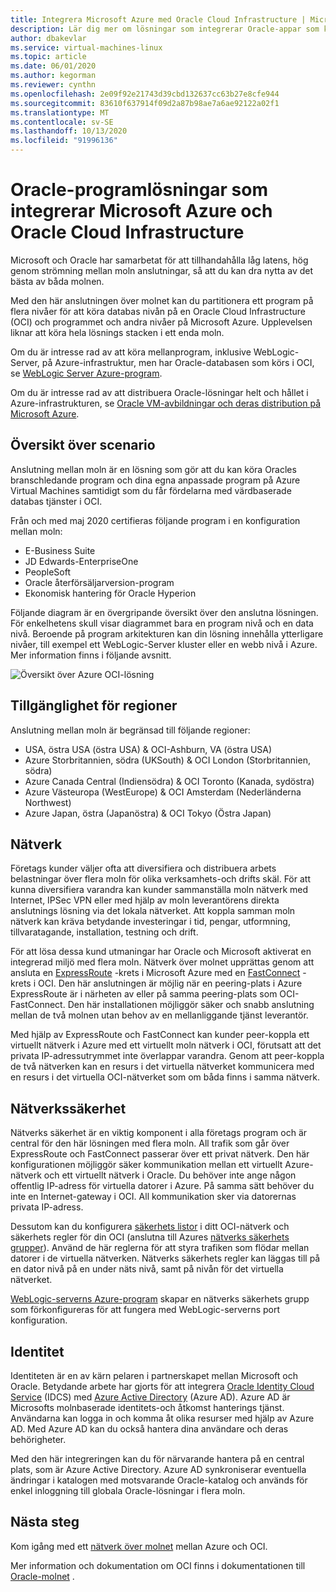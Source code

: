 ```yaml
---
title: Integrera Microsoft Azure med Oracle Cloud Infrastructure | Microsoft Docs
description: Lär dig mer om lösningar som integrerar Oracle-appar som körs på Microsoft Azure med databaser i Oracle Cloud Infrastructure (OCI).
author: dbakevlar
ms.service: virtual-machines-linux
ms.topic: article
ms.date: 06/01/2020
ms.author: kegorman
ms.reviewer: cynthn
ms.openlocfilehash: 2e09f92e21743d39cbd132637cc63b27e8cfe944
ms.sourcegitcommit: 83610f637914f09d2a87b98ae7a6ae92122a02f1
ms.translationtype: MT
ms.contentlocale: sv-SE
ms.lasthandoff: 10/13/2020
ms.locfileid: "91996136"
---
```

# <a name="oracle-application-solutions-integrating-microsoft-azure-and-oracle-cloud-infrastructure"></a>Oracle-programlösningar som integrerar Microsoft Azure och Oracle Cloud Infrastructure

Microsoft och Oracle har samarbetat för att tillhandahålla låg latens, hög genom strömning mellan moln anslutningar, så att du kan dra nytta av det bästa av båda molnen. 

Med den här anslutningen över molnet kan du partitionera ett program på flera nivåer för att köra databas nivån på en Oracle Cloud Infrastructure (OCI) och programmet och andra nivåer på Microsoft Azure. Upplevelsen liknar att köra hela lösnings stacken i ett enda moln. 

Om du är intresse rad av att köra mellanprogram, inklusive WebLogic-Server, på Azure-infrastruktur, men har Oracle-databasen som körs i OCI, se [WebLogic Server Azure-program](oracle-weblogic.md).

Om du är intresse rad av att distribuera Oracle-lösningar helt och hållet i Azure-infrastrukturen, se [Oracle VM-avbildningar och deras distribution på Microsoft Azure](oracle-vm-solutions.md).

## <a name="scenario-overview"></a>Översikt över scenario

Anslutning mellan moln är en lösning som gör att du kan köra Oracles branschledande program och dina egna anpassade program på Azure Virtual Machines samtidigt som du får fördelarna med värdbaserade databas tjänster i OCI. 

Från och med maj 2020 certifieras följande program i en konfiguration mellan moln:

* E-Business Suite
* JD Edwards-EnterpriseOne
* PeopleSoft
* Oracle återförsäljarversion-program
* Ekonomisk hantering för Oracle Hyperion

Följande diagram är en övergripande översikt över den anslutna lösningen. För enkelhetens skull visar diagrammet bara en program nivå och en data nivå. Beroende på program arkitekturen kan din lösning innehålla ytterligare nivåer, till exempel ett WebLogic-Server kluster eller en webb nivå i Azure. Mer information finns i följande avsnitt.

![Översikt över Azure OCI-lösning](media/oracle-oci-overview/crosscloud.png)

## <a name="region-availability"></a>Tillgänglighet för regioner 

Anslutning mellan moln är begränsad till följande regioner:
* USA, östra USA (östra USA) & OCI-Ashburn, VA (östra USA)
* Azure Storbritannien, södra (UKSouth) & OCI London (Storbritannien, södra)
* Azure Canada Central (Indiensödra) & OCI Toronto (Kanada, sydöstra)
* Azure Västeuropa (WestEurope) & OCI Amsterdam (Nederländerna Northwest)
* Azure Japan, östra (Japanöstra) & OCI Tokyo (Östra Japan)

## <a name="networking"></a>Nätverk

Företags kunder väljer ofta att diversifiera och distribuera arbets belastningar över flera moln för olika verksamhets-och drifts skäl. För att kunna diversifiera varandra kan kunder sammanställa moln nätverk med Internet, IPSec VPN eller med hjälp av moln leverantörens direkta anslutnings lösning via det lokala nätverket. Att koppla samman moln nätverk kan kräva betydande investeringar i tid, pengar, utformning, tillvaratagande, installation, testning och drift. 

För att lösa dessa kund utmaningar har Oracle och Microsoft aktiverat en integrerad miljö med flera moln. Nätverk över molnet upprättas genom att ansluta en [ExpressRoute](../../../expressroute/expressroute-introduction.md) -krets i Microsoft Azure med en [FastConnect](https://docs.cloud.oracle.com/iaas/Content/Network/Concepts/fastconnectoverview.htm) -krets i OCI. Den här anslutningen är möjlig när en peering-plats i Azure ExpressRoute är i närheten av eller på samma peering-plats som OCI-FastConnect. Den här installationen möjliggör säker och snabb anslutning mellan de två molnen utan behov av en mellanliggande tjänst leverantör.

Med hjälp av ExpressRoute och FastConnect kan kunder peer-koppla ett virtuellt nätverk i Azure med ett virtuellt moln nätverk i OCI, förutsatt att det privata IP-adressutrymmet inte överlappar varandra. Genom att peer-koppla de två nätverken kan en resurs i det virtuella nätverket kommunicera med en resurs i det virtuella OCI-nätverket som om båda finns i samma nätverk.

## <a name="network-security"></a>Nätverkssäkerhet

Nätverks säkerhet är en viktig komponent i alla företags program och är central för den här lösningen med flera moln. All trafik som går över ExpressRoute och FastConnect passerar över ett privat nätverk. Den här konfigurationen möjliggör säker kommunikation mellan ett virtuellt Azure-nätverk och ett virtuellt nätverk i Oracle. Du behöver inte ange någon offentlig IP-adress för virtuella datorer i Azure. På samma sätt behöver du inte en Internet-gateway i OCI. All kommunikation sker via datorernas privata IP-adress.

Dessutom kan du konfigurera [säkerhets listor](https://docs.cloud.oracle.com/iaas/Content/Network/Concepts/securitylists.htm) i ditt OCI-nätverk och säkerhets regler för din OCI (anslutna till Azures [nätverks säkerhets grupper](../../../virtual-network/network-security-groups-overview.md)). Använd de här reglerna för att styra trafiken som flödar mellan datorer i de virtuella nätverken. Nätverks säkerhets regler kan läggas till på en dator nivå på en under näts nivå, samt på nivån för det virtuella nätverket.

[WebLogic-serverns Azure-program](oracle-weblogic.md) skapar en nätverks säkerhets grupp som förkonfigureras för att fungera med WebLogic-serverns port konfiguration.
 
## <a name="identity"></a>Identitet

Identiteten är en av kärn pelaren i partnerskapet mellan Microsoft och Oracle. Betydande arbete har gjorts för att integrera [Oracle Identity Cloud Service](https://docs.oracle.com/en/cloud/paas/identity-cloud/index.html) (IDCS) med [Azure Active Directory](../../../active-directory/index.yml) (Azure AD). Azure AD är Microsofts molnbaserade identitets-och åtkomst hanterings tjänst. Användarna kan logga in och komma åt olika resurser med hjälp av Azure AD. Med Azure AD kan du också hantera dina användare och deras behörigheter.

Med den här integreringen kan du för närvarande hantera på en central plats, som är Azure Active Directory. Azure AD synkroniserar eventuella ändringar i katalogen med motsvarande Oracle-katalog och används för enkel inloggning till globala Oracle-lösningar i flera moln.

## <a name="next-steps"></a>Nästa steg

Kom igång med ett [nätverk över molnet](configure-azure-oci-networking.md) mellan Azure och OCI. 

Mer information och dokumentation om OCI finns i dokumentationen till [Oracle-molnet](https://docs.cloud.oracle.com/iaas/Content/home.htm) .
